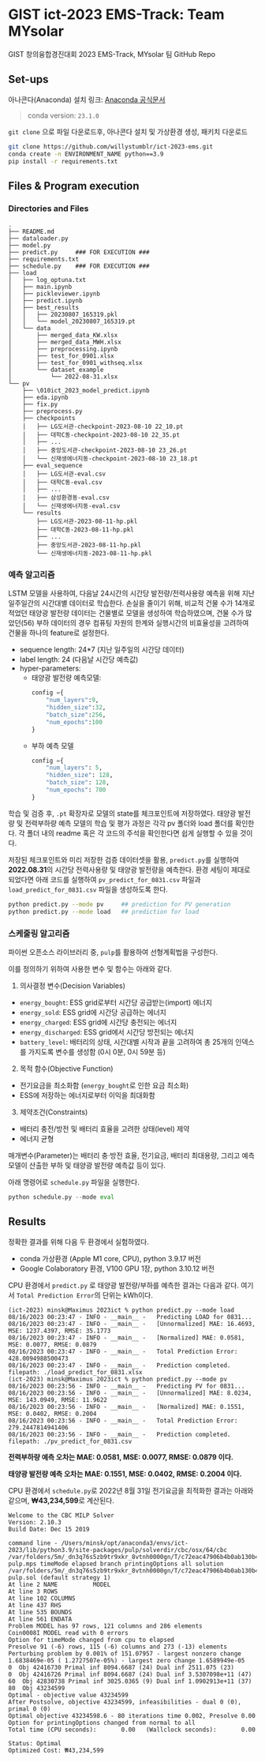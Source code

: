# GIST ict-2023 EMS-Track: Team MYsolar

GIST 창의융합경진대회 2023 EMS-Track, MYsolar 팀 GitHub Repo

## Set-ups

아나콘다(Anaconda) 설치 링크: [Anaconda 공식문서](https://conda.io/projects/conda/en/latest/user-guide/install/download.html)

> conda version: `23.1.0`

`git clone` 으로 파일 다운로드후, 아나콘다 설치 및 가상환경 생성, 패키치 다운로드

```bash
git clone https://github.com/willystumblr/ict-2023-ems.git
conda create -n ENVIRONMENT_NAME python==3.9
pip install -r requirements.txt
```

## Files & Program execution

### Directories and Files

```plaintext
.
├── README.md
├── dataloader.py
├── model.py
├── predict.py     ### FOR EXECUTION ###
├── requirements.txt
├── schedule.py    ### FOR EXECUTION ###
├── load
│   ├── log_optuna.txt
│   ├── main.ipynb
│   ├── pickleviewer.ipynb
│   ├── predict.ipynb
│   ├── best_results
│   │   ├── 20230807_165319.pkl
│   │   └── model_20230807_165319.pt
│   └── data
│       ├── merged_data_KW.xlsx
│       ├── merged_data_MWH.xlsx
│       ├── preprocessing.ipynb
│       ├── test_for_0901.xlsx
│       ├── test_for_0901_withseq.xlsx
│       └── dataset_example
│           └── 2022-08-31.xlsx
└── pv
    ├── \010ict_2023_model_predict.ipynb
    ├── eda.ipynb
    ├── fix.py
    ├── preprocess.py
    ├── checkpoints
    │   ├── LG도서관-checkpoint-2023-08-10 22_10.pt
    │   ├── 대학C동-checkpoint-2023-08-10 22_35.pt
    │   ├── ...
    │   ├── 중앙도서관-checkpoint-2023-08-10 23_26.pt
    │   └── 신재생에너지동-checkpoint-2023-08-10 23_18.pt
    ├── eval_sequence
    │   ├── LG도서관-eval.csv
    │   ├── 대학C동-eval.csv
    │   ├── ...
    │   ├── 삼성환경동-eval.csv
    │   └── 신재생에너지동-eval.csv
    └── results
        ├── LG도서관-2023-08-11-hp.pkl
        ├── 대학C동-2023-08-11-hp.pkl
        ├── ...
        ├── 중앙도서관-2023-08-11-hp.pkl
        └── 신재생에너지동-2023-08-11-hp.pkl
```

### 예측 알고리즘

LSTM 모델을 사용하여, 다음날 24시간의 시간당 발전량/전력사용량 예측을 위해 지난 일주일간의 시간대별 데이터로 학습한다. 손실을 줄이기 위해, 비교적 건물 수가 14개로 적었던 태양광 발전량 데이터는 건물별로 모델을 생성하여 학습하였으며, 건물 수가 많았던(56) 부하 데이터의 경우 컴퓨팅 자원의 한계와 실행시간의 비효율성을 고려하여 건물을 하나의 feature로 설정한다.

- sequence length: 24*7 (지난 일주일의 시간당 데이터)
- label length: 24 (다음날 시간당 예측값)
- hyper-parameters:
  - 태양광 발전량 예측모델:
    ```python
    config ={
    	"num_layers":9,
    	"hidden_size":32,
    	"batch_size":256,
    	"num_epochs":100
    }
    ```
  - 부하 예측 모델
    ```python
    config ={
    	"num_layers": 5,
    	"hidden_size": 128,
    	"batch_size": 128,
    	"num_epochs": 700
    }
    ```

학습 및 검증 후, `.pt` 확장자로 모델의 state를 체크포인트에 저장하였다. 태양광 발전량 및 전력부하량 예측 모델의 학습 및 평가 과정은 각각 pv 폴더와 load 폴더를 확인한다. 각 폴더 내의 readme 혹은 각 코드의 주석을 확인한다면 쉽게 실행할 수 있을 것이다.

저장된 체크포인트와 미리 저장한 검증 데이터셋을 활용, `predict.py`를 실행하여 **2022.08.31**의 시간당 전력사용량 및 태양광 발전량을 예측한다. 환경 세팅이 제대로 되었다면 아래 코드를 실행하여 `pv_predict_for_0831.csv` 파일과 `load_predict_for_0831.csv` 파일을 생성하도록 한다.

```bash
python predict.py --mode pv     ## prediction for PV generation
python predict.py --mode load   ## prediction for load
```

### 스케줄링 알고리즘

파이썬 오픈소스 라이브러리 중,  `pulp`를 활용하여 선형계획법을 구성한다.

이를 정의하기 위하여 사용한 변수 및 함수는 아래와 같다.

1. 의사결정 변수(Decision Variables)

- `energy_bought`: ESS grid로부터 시간당 공급받는(import) 에너지
- `energy_sold`: ESS grid에 시간당 공급하는 에너지
- `energy_charged`: ESS grid에 시간당 충전되는 에너지
- `energy_discharged`: ESS grid에서 시간당 방전되는 에너지
- `battery_level`: 배터리의 상태, 시간대별 시작과 끝을 고려하여 총 25개의 인덱스를 가지도록 변수를 생성함 (0시 0분, 0시 59분 등)

2. 목적 함수(Objective Function)

- 전기요금을 최소화함 (`energy_bought`로 인한 요금 최소화)
- ESS에 저장하는 에너지로부터 이익을 최대화함

3. 제약조건(Constraints)

- 배터리 충전/방전 및 배터리 효율을 고려한 상태(level) 제약
- 에너지 균형

매개변수(Parameter)는 배터리 충·방전 효율, 전기요금, 배터리 최대용량, 그리고 예측모델이 산출한 부하 및 태양광 발전량 예측값 등이 있다.

아래 명령어로 `schedule.py` 파일을 실행한다.

```python
python schedule.py --mode eval
```

## Results

정확한 결과를 위해 다음 두 환경에서 실험하였다.

- conda 가상환경 (Apple M1 core, CPU), python 3.9.17 버전
- Google Colaboratory 환경, V100 GPU 1장, python 3.10.12 버전

CPU 환경에서 `predict.py` 로 태양광 발전량/부하를 예측한 결과는 다음과 같다. 여기서 `Total Prediction Error`의 단위는 kWh이다.

```plaintext
(ict-2023) minsk@Maximus 2023ict % python predict.py --mode load
08/16/2023 00:23:47 - INFO - __main__ -   Predicting LOAD for 0831...
08/16/2023 00:23:47 - INFO - __main__ -   [Unnormalized] MAE: 16.4693, MSE: 1237.4397, RMSE: 35.1773
08/16/2023 00:23:47 - INFO - __main__ -   [Normalized] MAE: 0.0581, MSE: 0.0077, RMSE: 0.0879
08/16/2023 00:23:47 - INFO - __main__ -   Total Prediction Error: 428.0094988500473
08/16/2023 00:23:47 - INFO - __main__ -   Prediction completed. filepath: ./load_predict_for_0831.xlsx
(ict-2023) minsk@Maximus 2023ict % python predict.py --mode pv  
08/16/2023 00:23:56 - INFO - __main__ -   Predicting PV for 0831...
08/16/2023 00:23:56 - INFO - __main__ -   [Unnormalized] MAE: 8.0234, MSE: 143.0949, RMSE: 11.9622
08/16/2023 00:23:56 - INFO - __main__ -   [Normalized] MAE: 0.1551, MSE: 0.0402, RMSE: 0.2004
08/16/2023 00:23:56 - INFO - __main__ -   Total Prediction Error: 279.2447814941406
08/16/2023 00:23:56 - INFO - __main__ -   Prediction completed. filepath: ./pv_predict_for_0831.csv
```

**전력부하량 예측 오차는 MAE: 0.0581, MSE: 0.0077, RMSE: 0.0879 이다.**

**태양광 발전량 예측 오차는 MAE: 0.1551, MSE: 0.0402, RMSE: 0.2004 이다.**

CPU 환경에서 `schedule.py`로 2022년 8월 31일 전기요금을 최적화한 결과는 아래와 같으며, **₩43,234,599**로 계산된다.

```plaintext
Welcome to the CBC MILP Solver 
Version: 2.10.3 
Build Date: Dec 15 2019 

command line - /Users/minsk/opt/anaconda3/envs/ict-2023/lib/python3.9/site-packages/pulp/solverdir/cbc/osx/64/cbc /var/folders/5m/_dn3q76s5zb9tr9xkr_8vtnh0000gn/T/c72eac47906b4b0ab130b4233eeb77a6-pulp.mps timeMode elapsed branch printingOptions all solution /var/folders/5m/_dn3q76s5zb9tr9xkr_8vtnh0000gn/T/c72eac47906b4b0ab130b4233eeb77a6-pulp.sol (default strategy 1)
At line 2 NAME          MODEL
At line 3 ROWS
At line 102 COLUMNS
At line 437 RHS
At line 535 BOUNDS
At line 561 ENDATA
Problem MODEL has 97 rows, 121 columns and 286 elements
Coin0008I MODEL read with 0 errors
Option for timeMode changed from cpu to elapsed
Presolve 91 (-6) rows, 115 (-6) columns and 273 (-13) elements
Perturbing problem by 0.001% of 151.07957 - largest nonzero change 1.6838469e-05 ( 1.2727507e-05%) - largest zero change 1.6589949e-05
0  Obj 42416730 Primal inf 8094.6687 (24) Dual inf 2511.075 (23)
0  Obj 42416726 Primal inf 8094.6687 (24) Dual inf 3.5307098e+11 (47)
60  Obj 42830738 Primal inf 3025.0365 (9) Dual inf 1.0902913e+11 (37)
80  Obj 43234599
Optimal - objective value 43234599
After Postsolve, objective 43234599, infeasibilities - dual 0 (0), primal 0 (0)
Optimal objective 43234598.6 - 80 iterations time 0.002, Presolve 0.00
Option for printingOptions changed from normal to all
Total time (CPU seconds):       0.00   (Wallclock seconds):       0.00

Status: Optimal
Optimized Cost: ₩43,234,599
```

